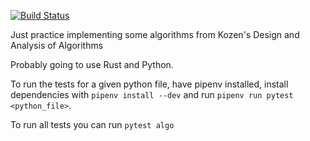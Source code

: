 [![Build Status](https://travis-ci.org/boustrophedon/algorithms_practice.svg?branch=master)](https://travis-ci.org/boustrophedon/algorithms_practice)

Just practice implementing some algorithms from Kozen's Design and Analysis of Algorithms

Probably going to use Rust and Python.

To run the tests for a given python file, have pipenv installed, install dependencies with `pipenv install --dev` and run `pipenv run pytest <python_file>`.

To run all tests you can run `pytest algo`
